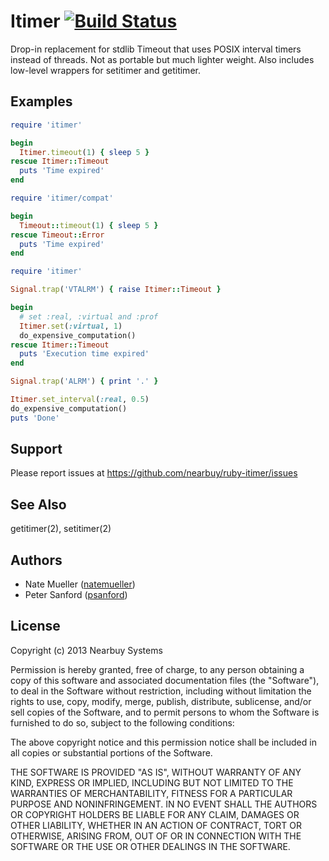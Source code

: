 # Itimer [![Build Status](https://travis-ci.org/nearbuy/ruby-itimer.png)](https://travis-ci.org/nearbuy/ruby-itimer)

Drop-in replacement for stdlib Timeout that uses POSIX interval timers instead of threads.  Not as portable but much lighter weight.  Also includes low-level wrappers for setitimer and getitimer.

## Examples

``` ruby
require 'itimer'

begin
  Itimer.timeout(1) { sleep 5 }
rescue Itimer::Timeout
  puts 'Time expired'
end
```

``` ruby
require 'itimer/compat'

begin
  Timeout::timeout(1) { sleep 5 }
rescue Timeout::Error
  puts 'Time expired'
end
```

``` ruby
require 'itimer'

Signal.trap('VTALRM') { raise Itimer::Timeout }

begin
  # set :real, :virtual and :prof
  Itimer.set(:virtual, 1)
  do_expensive_computation()
rescue Itimer::Timeout
  puts 'Execution time expired'
end

Signal.trap('ALRM') { print '.' }

Itimer.set_interval(:real, 0.5)
do_expensive_computation()
puts 'Done'
```

## Support

Please report issues at https://github.com/nearbuy/ruby-itimer/issues

## See Also

getitimer(2), setitimer(2)

## Authors

* Nate Mueller ([natemueller](https://github.com/natemueller))
* Peter Sanford ([psanford](https://github.com/psanford))

## License

Copyright (c) 2013 Nearbuy Systems

Permission is hereby granted, free of charge, to any person obtaining
a copy of this software and associated documentation files (the
"Software"), to deal in the Software without restriction, including
without limitation the rights to use, copy, modify, merge, publish,
distribute, sublicense, and/or sell copies of the Software, and to
permit persons to whom the Software is furnished to do so, subject to
the following conditions:

The above copyright notice and this permission notice shall be
included in all copies or substantial portions of the Software.

THE SOFTWARE IS PROVIDED "AS IS", WITHOUT WARRANTY OF ANY KIND,
EXPRESS OR IMPLIED, INCLUDING BUT NOT LIMITED TO THE WARRANTIES OF
MERCHANTABILITY, FITNESS FOR A PARTICULAR PURPOSE AND
NONINFRINGEMENT. IN NO EVENT SHALL THE AUTHORS OR COPYRIGHT HOLDERS BE
LIABLE FOR ANY CLAIM, DAMAGES OR OTHER LIABILITY, WHETHER IN AN ACTION
OF CONTRACT, TORT OR OTHERWISE, ARISING FROM, OUT OF OR IN CONNECTION
WITH THE SOFTWARE OR THE USE OR OTHER DEALINGS IN THE SOFTWARE.
